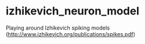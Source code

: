 # izhikevich_neuron_model
Playing around Izhikevich spiking models (http://www.izhikevich.org/publications/spikes.pdf)
